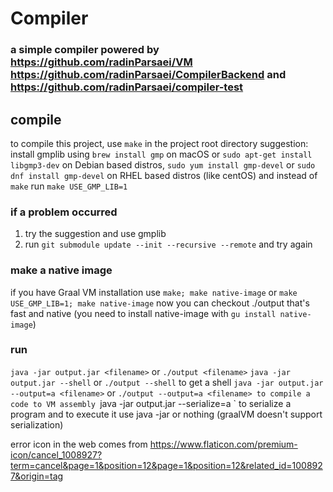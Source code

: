# Compiler
### a simple compiler powered by https://github.com/radinParsaei/VM https://github.com/radinParsaei/CompilerBackend and https://github.com/radinParsaei/compiler-test

## compile
to compile this project, use `make` in the project root directory
suggestion: install gmplib using `brew install gmp` on macOS or `sudo apt-get install libgmp3-dev` on Debian based distros, `sudo yum install gmp-devel` or `sudo dnf install gmp-devel` on RHEL based distros (like centOS) and instead of `make` run `make USE_GMP_LIB=1`

### if a problem occurred
1. try the suggestion and use gmplib
2. run `git submodule update --init --recursive --remote` and try again

### make a native image
if you have Graal VM installation use `make; make native-image` or `make USE_GMP_LIB=1; make native-image` now you can checkout ./output that's fast and native (you need to install native-image with `gu install native-image`)

### run
`java -jar output.jar <filename>` or `./output <filename>`
`java -jar output.jar --shell` or `./output --shell` to get a shell
`java -jar output.jar --output=a <filename>` or `./output --output=a <filename> to compile a code to VM assembly
`java -jar output.jar --serialize=a <filename>` to serialize a program
and to execute it use java -jar <serializedfile> or nothing (graalVM doesn't support serialization)



error icon in the web comes from https://www.flaticon.com/premium-icon/cancel_1008927?term=cancel&page=1&position=12&page=1&position=12&related_id=1008927&origin=tag

